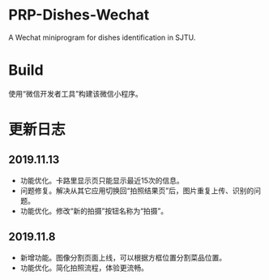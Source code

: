 # PRP-Dishes-Wechat
A Wechat miniprogram for dishes identification in SJTU.

# Build
使用“微信开发者工具”构建该微信小程序。

# 更新日志
## 2019.11.13
- 功能优化。卡路里显示页只能显示最近15次的信息。
- 问题修复。解决从其它应用切换回“拍照结果页”后，图片重复上传、识别的问题。
- 功能优化。修改“新的拍摄”按钮名称为“拍摄”。

## 2019.11.8
- 新增功能。图像分割页面上线，可以根据方框位置分割菜品位置。
- 功能优化。简化拍照流程，体验更流畅。